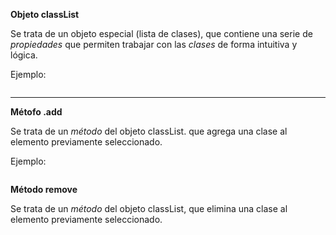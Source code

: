 **Objeto classList**

Se trata de un objeto especial (lista de clases), que contiene una serie de *propiedades* que permiten trabajar con las *clases* de forma intuitiva y lógica.

Ejemplo:

![]()

----------------------------------------------------------------
**Métofo .add**

Se trata de un *método* del objeto classList. que agrega una clase al elemento previamente seleccionado.

Ejemplo:

![]()

**Método remove**

Se trata de un *método* del objeto classList, que elimina una clase al elemento previamente seleccionado.

![]()

